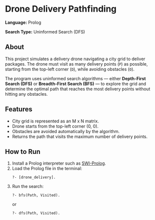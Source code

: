 <!DOCTYPE html>
<html lang="en">
<head>
  <meta charset="UTF-8" />
  <meta name="viewport" content="width=device-width, initial-scale=1.0"/>
</head>
<body>
  <div class="container">
    <h1>Drone Delivery Pathfinding</h1>
    <p><strong>Language:</strong> Prolog</p>
    <p><strong>Search Type:</strong> Uninformed Search (DFS)</p>
    <h2>About</h2>
    <p>This project simulates a delivery drone navigating a city grid to deliver packages. The drone must visit as many delivery points (<code>P</code>) as possible, starting from the top-left corner (<code>D</code>), while avoiding obstacles (<code>O</code>).</p>
    <p>The program uses uninformed search algorithms — either <strong>Depth-First Search (DFS)</strong> or <strong>Breadth-First Search (BFS)</strong> — to explore the grid and determine the optimal path that reaches the most delivery points without hitting any obstacles.</p>
    <h2>Features</h2>
    <ul>
      <li>City grid is represented as an M x N matrix.</li>
      <li>Drone starts from the top-left corner (0, 0).</li>
      <li>Obstacles are avoided automatically by the algorithm.</li>
      <li>Returns the path that visits the maximum number of delivery points.</li>
    </ul>
    <h2>How to Run</h2>
    <ol>
      <li>Install a Prolog interpreter such as <a href="https://www.swi-prolog.org/" target="_blank">SWI-Prolog</a>.</li>
      <li>Load the Prolog file in the terminal:
        <pre><code>?- [drone_delivery].</code></pre>
      </li>
      <li>Run the search:
        <pre><code>?- bfs(Path, Visited).</code></pre>
        or
        <pre><code>?- dfs(Path, Visited).</code></pre>
      </li>
    </ol>
  </div>
</body>
</html>
